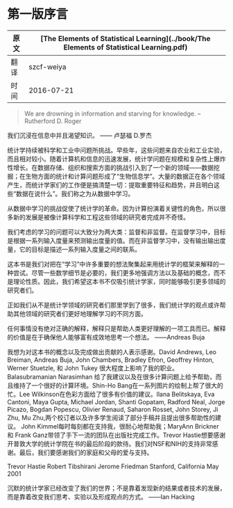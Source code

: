 # 第一版序言

原文     | [The Elements of Statistical Learning](../book/The Elements of Statistical Learning.pdf)
      ---|---
翻译     | szcf-weiya
时间     | 2016-07-21

> We are drowning in information and starving for knowledge.
–Rutherford D. Roger

我们沉浸在信息中并且渴望知识。
—— 卢瑟福 D.罗杰

<!--
> The field of Statistics is constantly challenged by the problems that science and industry brings to its door. In the early days, these problems often came from agricultural and industrial experiments and were relatively small in scope. With the advent of computers and the information age, statistical problems have exploded both in size and complexity. Challenges in the areas of data storage, organization and searching have led to the new field of “data mining”; statistical and computational problems in biology and medicine have created “bioinformatics.” Vast amounts of data are being generated in many fields, and the statistician’s job is to make sense of it all: to extract important patterns and trends, and understand “what the data says.” We call this learning from data.
-->

统计学持续被科学和工业中问题所挑战。早些年，这些问题来自农业和工业实验，而且相对较小。随着计算机和信息的迅速发展，统计学问题在规模和复杂性上爆炸性增长。在数据存储、组织和搜索方面的挑战引入到了一个新的领域——数据挖掘；在生物方面的统计和计算问题形成了“生物信息学”。大量的数据正在各个领域产生，而统计学家们的工作便是搞清楚一切：提取重要特征和趋势，并且明白这些“数据在说什么”。我们称之为从数据中学习。

<!--
> The challenges in learning from data have led to a revolution in the statistical sciences. Since computation plays such a key role, it is not surprising that much of this new development has been done by researchers in other fields such as computer science and engineering.
-->

从数据中学习的挑战促使了统计学的革命。因为计算扮演着关键性的角色，所以很多新的发展是被像计算科学和工程这些领域的研究者完成并不奇怪。

<!--
> The learning problems that we consider can be roughly categorized as either supervised or unsupervised. In supervised learning, the goal is to predict the value of an outcome measure based on a number of input measures; in unsupervised learning, there is no outcome measure, and the goal is to describe the associations and patterns among a set of input measures.
-->

我们考虑的学习的问题可以大致分为两大类：监督和非监督。在监督学习中，目标是根据一系列输入度量来预测输出度量的值。而在非监督学习中，没有输出输出度量，它的目标是描述一系列输入度量之间的联系。

<!--
> This book is our attempt to bring together many of the important new
ideas in learning, and explain them in a statistical framework. While some mathematical details are needed, we emphasize the methods and their conceptual underpinnings rather than their theoretical properties. As a result, we hope that this book will appeal not just to statisticians but also to researchers and practitioners in a wide variety of fields.
-->

这本书是我们对把在“学习”中许多重要的想法聚集起来用统计学的框架来解释的一种尝试。尽管一些数学细节是必要的，我们更多地强调方法以及基础的概念，而不是理论性质。因此，我们希望这本书不仅吸引统计学家，同时能够吸引更多领域的研究者们。

<!--
> Just as we have learned a great deal from researchers outside of the field of statistics, our statistical viewpoint may help others to better understand different aspects of learning:
-->

正如我们从不是统计学领域的研究者们那里学到了很多，我们统计学的观点或许帮助其他领域的研究者们更好地理解学习的不同方面。

<!--
> There is no true interpretation of anything; interpretation is a
vehicle in the service of human comprehension. The value of
interpretation is in enabling others to fruitfully think about an
idea.
——Andreas Buja
-->

任何事情没有绝对正确的解释，解释只是帮助人类更好理解的一项工具而已。解释的价值是在于确保他人能够富有成效地思考一个想法。
——Andreas Buja

<!--
> We would like to acknowledge the contribution of many people to the
conception and completion of this book. David Andrews, Leo Breiman, Andreas Buja, John Chambers, Bradley Efron, Geoffrey Hinton, Werner Stuetzle, and John Tukey have greatly influenced our careers. Balasubramanian Narasimhan gave us advice and help on many computational problems, and maintained an excellent computing environment. Shin-Ho Bang helped in the production of a number of the figures. Lee Wilkinson gave valuable tips on color production. Ilana Belitskaya, Eva Cantoni, Maya Gupta, Michael Jordan, Shanti Gopatam, Radford Neal, Jorge Picazo, Bogdan Popescu, Olivier Renaud, Saharon Rosset, John  Storey, Ji Zhu, Mu Zhu, two reviewers and many students read parts of the manuscript and offered helpful suggestions. John Kimmel was supportive, patient and helpful at every phase; MaryAnn Brickner and Frank Ganz headed a superb production team at Springer. Trevor Hastie would like to thank the statistics department at the University of Cape Town for their hospitality during the final stages of this book. We gratefully acknowledge NSF and NIH for their support of this work. Finally, we would like to thank our families and our parents for their love and support.

> Trevor Hastie
Robert Tibshirani
Jerome Friedman
Stanford, California
May 2001
-->
我想为对这本书的概念以及完成做出贡献的人表示感谢。David Andrews, Leo Breiman, Andreas Buja, John Chambers, Bradley Efron, Geoffrey Hinton, Werner Stuetzle, 和 John Tukey 很大程度上影响了我的职业。Balasubramanian Narasimhan 给了我建议以及在很多计算问题上给予帮助，而且维持了一个很好的计算环境。Shin-Ho Bang在一系列图片的绘制上帮了很大的忙。Lee Wilkinson在色彩方面给了很多有价值的建议。Ilana Belitskaya, Eva Cantoni, Maya Gupta, Michael Jordan, Shanti Gopatam, Radford Neal, Jorge Picazo, Bogdan Popescu, Olivier Renaud, Saharon Rosset, John Storey, Ji Zhu, Mu Zhu,两个校订者以及许多学生阅读了部分手稿并且提出很多帮助性的建议。 John Kimmel每时每刻都在支持我，很耐心地帮助我；MaryAnn Brickner 和 Frank Ganz带领了手下一流的团队在出版社完成工作。Trevor Hastie想要感谢开普敦大学的统计学院在书的最后阶段的款待。我们对NSF和NIH的支持非常感谢。最后，我们要感谢我们的家庭和父母的爱与支持。

Trevor Hastie
Robert Tibshirani
Jerome Friedman
Stanford, California
May 2001

<!--
> The quiet statisticians have changed our world; not by discovering new facts or technical developments, but by changing the ways that we reason, experiment and form our opinions ....
——Ian Hacking
-->

沉默的统计学家已经改变了我们的世界；不是靠着发现新的结果或者技术的发展，而是靠着改变我们思考、实验以及形成观点的方式。
——Ian Hacking
